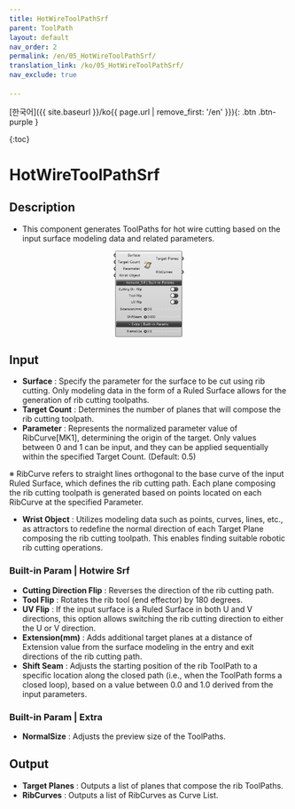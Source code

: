 ```yaml
---
title: HotWireToolPathSrf
parent: ToolPath
layout: default
nav_order: 2
permalink: /en/05_HotWireToolPathSrf/
translation_link: /ko/05_HotWireToolPathSrf/
nav_exclude: true

---
```


<!-- [English]({{ site.baseurl }}/en{{ page.url | remove_first: '/ko' }}){: .btn .btn-purple } -->
[한국어]({{ site.baseurl }}/ko{{ page.url | remove_first: '/en' }}){: .btn .btn-purple }

{:toc}
# HotWireToolPathSrf

## Description

* This component generates ToolPaths for hot wire cutting based on the input surface modeling data and related parameters.

<p align="center">  <img src="/assets/images/HotwireToolpathfromSrf.png" align="center" width="25%"></p>

## Input

* **Surface** : Specify the parameter for the surface to be cut using rib cutting. Only modeling data in the form of a Ruled Surface allows for the generation of rib cutting toolpaths.
* **Target Count** : Determines the number of planes that will compose the rib cutting toolpath.
* **Parameter** : Represents the normalized parameter value of RibCurve[MK1], determining the origin of the target. Only values between 0 and 1 can be input, and they can be applied sequentially within the specified Target Count. (Default: 0.5)

※ RibCurve refers to straight lines orthogonal to the base curve of the input Ruled Surface, which defines the rib cutting path. Each plane composing the rib cutting toolpath is generated based on points located on each RibCurve at the specified Parameter.

* **Wrist Object** : Utilizes modeling data such as points, curves, lines, etc., as attractors to redefine the normal direction of each Target Plane composing the rib cutting toolpath. This enables finding suitable robotic rib cutting operations.

### Built-in Param | Hotwire Srf

* **Cutting Direction Flip** : Reverses the direction of the rib cutting path.
* **Tool Flip** : Rotates the rib tool (end effector) by 180 degrees.
* **UV Flip** : If the input surface is a Ruled Surface in both U and V directions, this option allows switching the rib cutting direction to either the U or V direction.
* **Extension(mm)** : Adds additional target planes at a distance of Extension value from the surface modeling in the entry and exit directions of the rib cutting path.
* **Shift Seam** : Adjusts the starting position of the rib ToolPath to a specific location along the closed path (i.e., when the ToolPath forms a closed loop), based on a value between 0.0 and 1.0 derived from the input parameters.

### Built-in Param | Extra

* **NormalSize** : Adjusts the preview size of the ToolPaths.

## Output

* **Target Planes** : Outputs a list of planes that compose the rib ToolPaths.
* **RibCurves** : Outputs a list of RibCurves as Curve List.